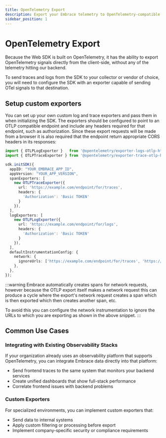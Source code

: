 ```yaml
---
title: OpenTelemetry Export
description: Export your Embrace telemetry to OpenTelemetry-compatible backends
sidebar_position: 1
---
```


# OpenTelemetry Export

Because the Web SDK is built on OpenTelemetry, it has the ability to export OpenTelemetry signals directly from the
client-side, without any of the telemetry hitting our backend.

To send traces and logs from the SDK to your collector or vendor of choice, you will need to configure the SDK with an
exporter capable of sending OTel signals to that destination.

## Setup custom exporters

You can set up your own custom log and trace exporters and pass them in when initializing the SDK. The exporters should
be configured to point to an OTLP compatible endpoint and include any headers required for that endpoint, such as
authorization. Since these export requests will be made from a browser it is also required that the endpoint return
appropriate CORS headers in its responses:

```typescript
import { OTLPLogExporter }   from '@opentelemetry/exporter-logs-otlp-http';
import { OTLPTraceExporter } from '@opentelemetry/exporter-trace-otlp-http';

sdk.initSDK({
  appID: "YOUR_EMBRACE_APP_ID",
  appVersion: "YOUR_APP_VERSION",
  spanExporters: [
    new OTLPTraceExporter({
      url: 'https://example.com/endpoint/for/traces',
      headers: {
        'Authorization': 'Basic TOKEN'
      }
    }),
  ],
  logExporters: [
    new OTLPLogExporter({
      url: 'https://example.com/endpoint/for/logs',
      headers: {
        'Authorization': 'Basic TOKEN'
      }
    }),
  ],
  defaultInstrumentationConfig: {
    network: {
      ignoreUrls: ['https://example.com/endpoint/for/traces', 'https://example.com/endpoint/for/logs'],
    },
  },
});
```

:::warning
Embrace automatically creates spans for network requests, however because the OTLP export itself makes a network request
this can produce a cycle where the export's network request creates a span which is then exported which then creates
another span, etc.

To avoid this you can configure the network instrumentation to ignore the URLs to which you are exporting as shown in
the above snippet.
:::

## Common Use Cases

### Integrating with Existing Observability Stacks

If your organization already uses an observability platform that supports OpenTelemetry, you can integrate Embrace data
directly into that platform:

- Send frontend traces to the same system that monitors your backend services
- Create unified dashboards that show full-stack performance
- Correlate frontend issues with backend problems

### Custom Exporters

For specialized environments, you can implement custom exporters that:

- Send data to internal systems
- Apply custom filtering or processing before export
- Implement company-specific security or compliance requirements